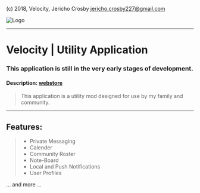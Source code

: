 (c) 2018, Velocity, Jericho Crosby <jericho.crosby227@gmail.com>

![Logo](https://i.imgur.com/v2Wxz8E.png)
- - - -
# Velocity | Utility Application
### This application is still in the very early stages of development.
#### Description: [webstore](https://play.google.com/store/apps/details?id=com.gmail.crosby227.jericho.Velocity)
> This application is a utility mod designed for use by my family and community.
- - - -
## Features:
> * Private Messaging
> * Calender
> * Community Roster
> * Note-Board
> * Local and Push Notifications
> * User Profiles

... and more ...
